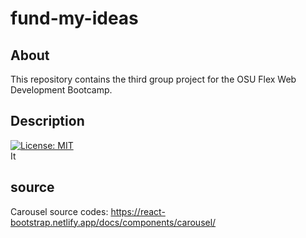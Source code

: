 # fund-my-ideas

## About
This repository contains the third group project for the OSU Flex Web Development Bootcamp. 

## Description
[![License: MIT](https://img.shields.io/badge/License-MIT-yellow.svg)](https://opensource.org/licenses/MIT) <br>
It

## source

Carousel source codes: https://react-bootstrap.netlify.app/docs/components/carousel/